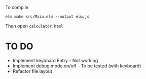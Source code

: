 To compile

```
elm make src/Main.elm --output elm.js
```

Then open `calculator.html`


# TO DO

* Implement keyboard Entry - Not working
* Implement debug mode on/off - To be tested (with keyboard)
* Refactor file layout
